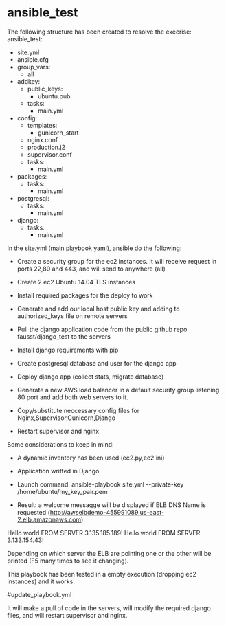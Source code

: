 # ansible_test

The following structure has been created to resolve the execrise:
ansible_test:
- site.yml
- ansible.cfg
- group_vars:
    - all
- addkey:
    - public_keys:
    	- ubuntu.pub
    - tasks:
        - main.yml
- config:
    - templates:
    	- gunicorn_start
	- nginx.conf
	- production.j2
	- supervisor.conf
    - tasks:
        - main.yml
- packages:
    - tasks:
        - main.yml
- postgresql:
    - tasks:
        - main.yml
- django:
    - tasks:
        - main.yml


In the site.yml (main playbook yaml), ansible do the following:

- Create a security group for the ec2 instances. It will receive request in ports 22,80 and 443, and will send to anywhere (all)

- Create 2 ec2 Ubuntu 14.04 TLS instances

- Install required packages for the deploy to work

- Generate and add our local host public key and adding to authorized_keys file on remote servers

- Pull the django application code from the public github repo fausst/django_test to the servers

- Install django requirements with pip

- Create postgresql database and user for the django app

- Deploy django app (collect stats, migrate database)

- Generate a new AWS load balancer in a default security group listening 80 port and add both web servers to it.

- Copy/substitute neccessary config files for Nginx,Supervisor,Gunicorn,Django

- Restart supervisor and nginx


Some considerations to keep in mind:

- A dynamic inventory has been used (ec2.py,ec2.ini)

- Application writted in Django

- Launch command: ansible-playbook site.yml --private-key /home/ubuntu/my_key_pair.pem

- Result: a welcome messagge will be displayed if ELB DNS Name is requested (http://awselbdemo-455991089.us-east-2.elb.amazonaws.com): 

Hello world FROM SERVER 3.135.185.189!
Hello world FROM SERVER 3.133.154.43!

Depending on which server the ELB are pointing one or the other will be printed (F5 many times to see it changing).

This playbook has been tested in a empty execution (dropping ec2 instances) and it works.

#update_playbook.yml

It will make a pull of code in the servers, will modify the required django files, and will restart supervisor and nginx.
